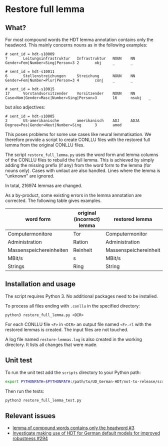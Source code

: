# Restore full lemma

## What?
For most compound words the HDT lemma annotation contains only the headword. This mainly concerns nouns
 as in the following examples:
```
# sent_id = hdt-s10009
7       Leitungsinfrastruktur   Infrastruktur   NOUN    NN      Gender=Fem|Number=Sing|Person=3 2       obj     _       _

# sent_id = hdt-s10011
6       Stellenstreichungen     Streichung      NOUN    NN      Gender=Fem|Number=Plur|Person=3 4       conj    _       _

# sent_id = hdt-s10015
17      Vorstandvorsitzender    Vorsitzender    NOUN    NN      Case=Nom|Gender=Masc|Number=Sing|Person=3       16      nsubj   _       
```
but also adjectives:
```
# sent_id = hdt-s10005
2       US-amerikanische        amerikanisch    ADJ     ADJA  Degree=Pos|Gender=Neut|Number=Sing      3       amod 
```
This poses problems for some use cases like neural lemmatisation. We therefore provide a script to
create CONLLU files with the restored full lemma from the original CONLLU files. 

The script `restore_full_lemma.py` uses the word form and lemma columns of the CONLLU files to
rebuild the full lemma. This is achieved by simply adding the missing prefix (if any) from the word form
to the lemma (for nouns only).
Cases with umlaut are also handled. Lines where the lemma is "unknown" are ignored.

In total, 216974 lemmas are changed.

As a by-product, some existing errors in the lemma annotation are corrected. The following table gives
examples.

| word form               | original (incorrect) lemma | restored lemma        |
|-------------------------|----------------------------|-----------------------|
| Computermonitore        | Tor                        | Computermonitor       |
| Administration          | Ration                     | Administration        |
| Massenspeichereinheiten | Reinheit                   | Massenspeichereinheit |
| MBit/s                  | s                          | MBit/s                |
| Strings                 | Ring                       | String                |

## Installation and usage

The script requires Python 3. No additional packages need to be installed.

To process all files ending with `.conllu` in the specified directory:
```
python3 restore_full_lemma.py <DIR>
```
For each CONLLU file `<F>` in `<DIR>` an output file named `<F>.rl` with the restored lemmas is created.
The input files are not touched.

A log file named `restore-lemmas.log` is also created in the working directory. It lists all changes
that were made.

## Unit test

To run the unit test add the `scripts` directory to your Python path:
```bash
export PYTHONPATH=$PYTHONPATH:/path/to/UD_German-HDT/not-to-release/scripts
```
Then run the tests:
```bash
python3 restore_full_lemma_test.py
```

## Relevant issues

- [lemma of compound words contains only the headword #3](https://github.com/UniversalDependencies/UD_German-HDT/issues/3)
- [Investigate making use of HDT for German default models for improved robustness #294](https://github.com/stanfordnlp/stanza/issues/294)
